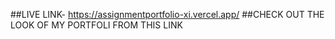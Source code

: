 ##LIVE LINK- https://assignmentportfolio-xi.vercel.app/
##CHECK OUT THE LOOK OF MY PORTFOLI FROM THIS LINK
